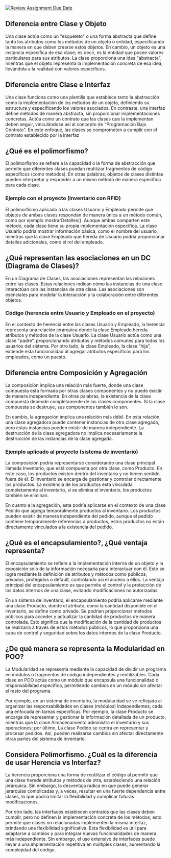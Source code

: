[![Review Assignment Due Date](https://classroom.github.com/assets/deadline-readme-button-24ddc0f5d75046c5622901739e7c5dd533143b0c8e959d652212380cedb1ea36.svg)](https://classroom.github.com/a/ytCADFsI)

## **Diferencia entre Clase y Objeto**

Una clase actúa como un "esqueleto" o una forma abstracta que define tanto los atributos como los métodos de un objeto o entidad, especificando la manera en que deben crearse estos objetos. En cambio, un objeto es una instancia específica de esa clase; es decir, es la entidad que posee valores particulares para sus atributos. La clase proporciona una idea "abstracta", mientras que el objeto representa la implementación concreta de esa idea, llevándola a la realidad con valores específicos.

## **Diferencia entre Clase e Interfaz**

Una clase funciona como una plantilla que establece tanto la abstracción como la implementación de los métodos de un objeto, definiendo su estructura y especificando los valores asociados. En contraste, una interfaz define métodos de manera abstracta, sin proporcionar implementaciones concretas. Actúa como un contrato que las clases que la implementan deben seguir, vinculándose así al concepto de "Programación Bajo Contrato". En este enfoque, las clases se comprometen a cumplir con el contrato establecido por la interfaz 

## **¿Qué es el polimorfismo?**

El polimorfismo se refiere a la capacidad o la forma de abstracción que permite que diferentes clases puedan reutilizar fragmentos de código específicos (como métodos). En otras palabras, objetos de clases distintas pueden interpretar y responder a un mismo método de manera específica para cada clase.

### **Ejemplo con el proyecto (Inventario con RFID)**

El polimorfismo aplicado a las clases Usuario y Empleado permite que objetos de ambas clases respondan de manera única a un método común, como por ejemplo mostrarDetalles(). Aunque ambas comparten este método, cada clase tiene su propia implementación específica. La clase Usuario podría mostrar información básica, como el nombre del usuario, mientras que la clase Empleado que hereda de Usuario podría proporcionar detalles adicionales, como el rol del empleado.

## **¿Qué representan las asociaciones en un DC (Diagrama de Clases)?**

En un Diagrama de Clases, las asociaciones representan las relaciones entre las clases. Estas relaciones indican cómo las instancias de una clase interactúan con las instancias de otra clase. Las asociaciones son esenciales para modelar la interacción y la colaboración entre diferentes objetos.

### **Código (herencia entre Usuario y Empleado en el proyecto)**

En el contexto de herencia entre las clases Usuario y Empleado, la herencia representa una relación jerárquica donde la clase Empleado hereda atributos y métodos de la clase Usuario. La clase Usuario actúa como una clase "padre”, proporcionando atributos y métodos comunes para todos los usuarios del sistema. Por otro lado, la clase Empleado, la clase “hija”, extiende esta funcionalidad al agregar atributos específicos para los empleados, como un puesto.

## **Diferencia entre Composición y Agregación**

La composición implica una relación más fuerte, donde una clase compuesta está formada por otras clases componentes y no puede existir de manera independiente. En otras palabras, la existencia de la clase compuesta depende completamente de las clases componentes. Si la clase compuesta se destruye, sus componentes también lo son.

En cambio, la agregación implica una relación más débil. En esta relación, una clase agregadora puede contener instancias de otra clase agregada, pero estas instancias pueden existir de manera independiente. La destrucción de la clase agregadora no implica necesariamente la destrucción de las instancias de la clase agregada.

### **Ejemplo aplicado al proyecto (sistema de inventario)**

La composición podría representarse considerando una clase principal llamada Inventario, que está compuesta por otra clase, como Producto. En este caso, los productos existen dentro del inventario y no tienen sentido fuera de él. El inventario se encarga de gestionar y controlar directamente los productos. La existencia de los productos está vinculada completamente al inventario, si se elimina el inventario, los productos también se eliminan.

En cuanto a la agregación, esta podría aplicarse en el contexto de una clase Pedido que agrega temporalmente productos al inventario. Los productos pueden existir de manera independiente del pedido, aunque el pedido contiene temporalmente referencias a productos, estos productos no están directamente vinculados a la existencia del pedido.

## **¿Qué es el encapsulamiento?, ¿Qué ventaja representa?**

El encapsulamiento se refiere a la implementación interna de un objeto y la exposición solo de la información necesaria para interactuar con él. Esto se logra mediante la definición de atributos y métodos como públicos, privados, protegidos o default, controlando así el acceso a ellos. La ventaja principal del encapsulamiento es que permite el control y la protección de los datos internos de una clase, evitando modificaciones no autorizadas.

En un sistema de inventario, el encapsulamiento podría aplicarse mediante una clase Producto, donde el atributo, como la cantidad disponible en el inventario, se define como privado. Se podrían proporcionar métodos públicos para acceder y actualizar la cantidad de productos de manera controlada. Esto significa que la modificación de la cantidad de productos se realizaría a través de estos métodos públicos, lo que proporciona una capa de control y seguridad sobre los datos internos de la clase Producto.

## **¿De qué manera se representa la Modularidad en POO?**

La Modularidad se representa mediante la capacidad de dividir un programa en módulos o fragmentos de código independientes y reutilizables. Cada clase en POO actúa como un módulo que encapsula una funcionalidad o responsabilidad específica, permitiendo cambios en un módulo sin afectar el resto del programa.

Por ejemplo, en un sistema de inventario, la modularidad se ve reflejada al organizar las responsabilidades en clases (módulos) independientes, cada una enfocada en tareas específicas. Por ejemplo, la clase Producto se encarga de representar y gestionar la información detallada de un producto, mientras que la clase Almacenamiento administra el inventario y sus operaciones; por último, La clase Pedido se centra en representar y procesar pedidos. Así, pueden realizarse cambios sin afectar directamente otras partes del sistema de inventario.

## **Considera Polimorfismo. ¿Cuál es la diferencia de usar Herencia vs Interfaz?**

La herencia proporciona una forma de reutilizar el código al permitir que una clase herede atributos y métodos de otra, estableciendo una relación jerárquica. Sin embargo, la desventaja radica en que puede generar jerarquías complicadas y, a veces, resultar en una fuerte dependencia entre clases, lo que podría limitar la flexibilidad y complicar futuras modificaciones.

Por otro lado, las interfaces establecen contratos que las clases deben cumplir, pero no definen la implementación concreta de los métodos; esto permite que clases no relacionadas implementen la misma interfaz, brindando una flexibilidad significativa. Esta flexibilidad es útil para adaptarse a cambios y para integrar nuevas funcionalidades de manera más independiente. Sin embargo, el uso extensivo de interfaces puede llevar a una implementación repetitiva en múltiples clases, aumentando la complejidad del código.

